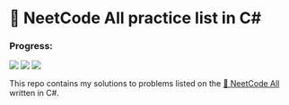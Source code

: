 # 🔮 NeetCode All practice list in C#
### Progress: 
![](https://progress-bar.dev/13/?scale=75&title=🧠&nbsp;&width=120&color=6644aa&suffix=/75)
![](https://progress-bar.dev/16/?scale=150&title=🚀&nbsp;&width=120&color=002044&suffix=/150)
![](https://progress-bar.dev/16/?scale=305&title=🔮&nbsp;&width=120&color=aa5588&suffix=/305)

This repo contains my solutions to problems listed on the [🔮 NeetCode All](https://neetcode.io/practice) written in C#.